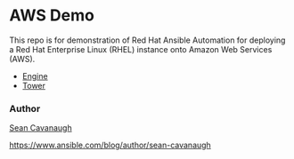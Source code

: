 # AWS Demo

This repo is for demonstration of Red Hat Ansible Automation for deploying a Red Hat Enterprise Linux (RHEL) instance onto Amazon Web Services (AWS).

- [Engine](engine/README.md)
- [Tower](tower/README.md)


### Author

[Sean Cavanaugh](https://twitter.com/ipvsean)

https://www.ansible.com/blog/author/sean-cavanaugh
